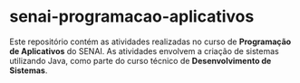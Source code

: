 # senai-programacao-aplicativos

Este repositório contém as atividades realizadas no curso de **Programação de Aplicativos** do SENAI.
As atividades envolvem a criação de sistemas utilizando Java, como parte do curso técnico de **Desenvolvimento de Sistemas**.

